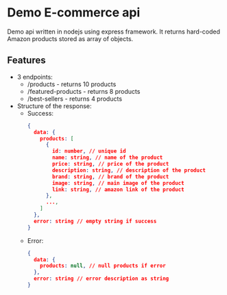 # Demo E-commerce api
Demo api written in nodejs using express framework. It returns hard-coded Amazon products stored as array of objects.

## Features
- 3 endpoints:
  - /products - returns 10 products
  - /featured-products - returns 8 products
  - /best-sellers - returns 4 products
- Structure of the response:
  - Success:
    ```json
    {
      data: {
        products: [
          {
            id: number, // unique id
            name: string, // name of the product
            price: string, // price of the product
            description: string, // description of the product
            brand: string, // brand of the product
            image: string, // main image of the product
            link: string, // amazon link of the product
          },
          ...,
        ]
      },
      error: string // empty string if success
    }
    ```
  - Error:
    ```json
    {
      data: {
        products: null, // null products if error
      },
      error: string // error description as string
    }
    ```
